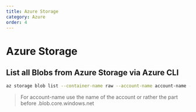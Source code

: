 ```yaml
---
title: Azure Storage
category: Azure
order: 4
---
```

# Azure Storage

## List all Blobs from Azure Storage via Azure CLI

``` bash
az storage blob list --container-name raw --account-name account-name --sas-token "?sv=...="
```

> For account-name use the name of the account or rather the part before .blob.core.windows.net

